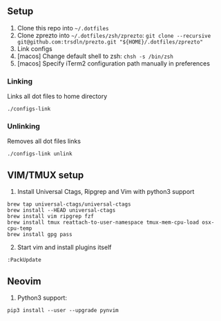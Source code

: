 ## Setup

1. Clone this repo into `~/.dotfiles`
2. Clone zprezto into `~/.dotfiles/zsh/zprezto`:
   `git clone --recursive git@github.com:trsdln/prezto.git "${HOME}/.dotfiles/zprezto"`
3. Link configs
4. [macos] Change default shell to zsh: `chsh -s /bin/zsh`
5. [macos] Specify iTerm2 configuration path manually in preferences

### Linking

Links all dot files to home directory

```
./configs-link
```

### Unlinking

Removes all dot files links

```
./configs-link unlink
```

## VIM/TMUX setup

1. Install Universal Ctags, Ripgrep and Vim with python3 support

```
brew tap universal-ctags/universal-ctags
brew install --HEAD universal-ctags
brew install vim ripgrep fzf
brew install tmux reattach-to-user-namespace tmux-mem-cpu-load osx-cpu-temp
brew install gpg pass
```

2. Start vim and install plugins itself

```
:PackUpdate
```

## Neovim

1. Python3 support:

```
pip3 install --user --upgrade pynvim
```

